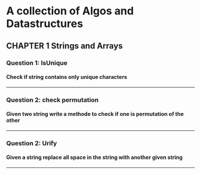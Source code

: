 # A collection of Algos and Datastructures

## CHAPTER 1 Strings and Arrays

### Question 1: IsUnique

#### Check if string contains only unique characters

---

### Question 2: check permutation

#### Given two string write a methode to check if one is permutation of the other

---

### Question 2: Urify

#### Given a string replace all space in the string with another given string

---
